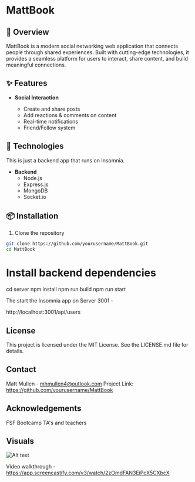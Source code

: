 # MattBook

## 📱 Overview

MattBook is a modern social networking web application that connects people through shared experiences. Built with cutting-edge technologies, it provides a seamless platform for users to interact, share content, and build meaningful connections.

## ✨ Features

- **Social Interaction**

  - Create and share posts
  - Add reactions & comments on content
  - Real-time notifications
  - Friend/Follow system


## 🚀 Technologies

This is just a backend app that runs on Insomnia.
- **Backend**
  - Node.js
  - Express.js
  - MongoDB
  - Socket.io

## 📦 Installation

1. Clone the repository

```bash
git clone https://github.com/yourusername/MattBook.git
cd MattBook
```
# Install backend dependencies

cd server
npm install
npm run build
npm run start

The start the Insomnia app on Server 3001 -

http://localhost:3001/api/users

## License

This project is licensed under the MIT License.  See the LICENSE.md file for details.

## Contact
Matt Mullen - mhmullen4@outlook.com
Project Link: https://github.com/yourusername/MattBook

## Acknowledgements
FSF Bootcamp TA's and teachers

## Visuals

![Alt text](<Screenshot 2025-04-17 at 2.28.28 PM.png>)

Video walkthrough - 
https://app.screencastify.com/v3/watch/2zOmdFAN3EiPcX5CXbcX

